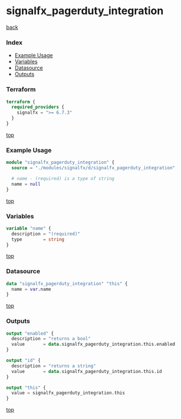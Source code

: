 # signalfx_pagerduty_integration

[back](../signalfx.md)

### Index

- [Example Usage](#example-usage)
- [Variables](#variables)
- [Datasource](#datasource)
- [Outputs](#outputs)

### Terraform

```terraform
terraform {
  required_providers {
    signalfx = ">= 6.7.3"
  }
}
```

[top](#index)

### Example Usage

```terraform
module "signalfx_pagerduty_integration" {
  source = "./modules/signalfx/d/signalfx_pagerduty_integration"

  # name - (required) is a type of string
  name = null
}
```

[top](#index)

### Variables

```terraform
variable "name" {
  description = "(required)"
  type        = string
}
```

[top](#index)

### Datasource

```terraform
data "signalfx_pagerduty_integration" "this" {
  name = var.name
}
```

[top](#index)

### Outputs

```terraform
output "enabled" {
  description = "returns a bool"
  value       = data.signalfx_pagerduty_integration.this.enabled
}

output "id" {
  description = "returns a string"
  value       = data.signalfx_pagerduty_integration.this.id
}

output "this" {
  value = signalfx_pagerduty_integration.this
}
```

[top](#index)